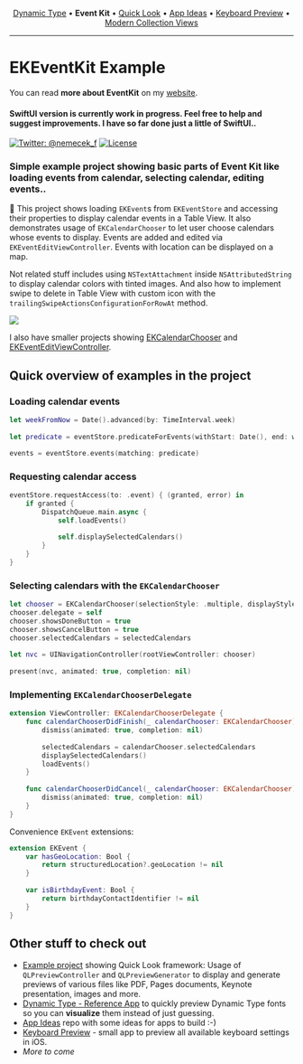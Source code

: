 
<p align="center">
  <a href="https://github.com/nemecek-filip/DynamicType-ReferenceApp">Dynamic Type</a> &bull;
  <b>Event Kit</b> &bull;
  <a href="https://github.com/nemecek-filip/QLPreviewController.Example">Quick Look</a> 	&bull;
  <a href="https://github.com/nemecek-filip/App-ideas">App Ideas</a> &bull;
  <a href="https://github.com/nemecek-filip/KeyboardPreview.iOS">Keyboard Preview</a>
  &bull;
  <a href="https://github.com/nemecek-filip/CompositionalDiffablePlayground.ios">Modern Collection Views</a>
</p>

----

# EKEventKit Example

You can read **more about EventKit** on my [website](https://nemecek.be/blog/series/eventkit).

#### SwiftUI version is currently work in progress. Feel free to help and suggest improvements. I have so far done just a little of SwiftUI..

[![Twitter: @nemecek_f](https://img.shields.io/badge/contact-@nemecek_f-blue.svg?style=flat)](https://twitter.com/nemecek_f)
[![License](https://img.shields.io/badge/license-MIT-green.svg?style=flat)](https://github.com/nemecek-filip/EKEventKit.Example/blob/master/LICENSE)

### Simple example project showing basic parts of Event Kit like loading events from calendar, selecting calendar, editing events..

📅 This project shows loading `EKEvent`s from `EKEventStore` and accessing their properties to display calendar events in a Table View. It also demonstrates usage of `EKCalendarChooser` to let user choose calendars whose events to display. Events are added and edited via `EKEventEditViewController`. Events with location can be displayed on a map.

Not related stuff includes using `NSTextAttachment` inside `NSAttributedString` to display calendar colors with tinted images. And also how to implement swipe to delete in Table View with custom icon with the `trailingSwipeActionsConfigurationForRowAt` method.

![](Images/showcase.png)

I also have smaller projects showing [EKCalendarChooser](https://github.com/nemecek-filip/EKCalendarChooser.Example) and [EKEventEditViewController](https://github.com/nemecek-filip/EKEventEditViewController.Example).

## Quick overview of examples in the project

### Loading calendar events

```swift
let weekFromNow = Date().advanced(by: TimeInterval.week)
        
let predicate = eventStore.predicateForEvents(withStart: Date(), end: weekFromNow, calendars: Array(selectedCalendars))

events = eventStore.events(matching: predicate)
```

### Requesting calendar access

```swift
eventStore.requestAccess(to: .event) { (granted, error) in
    if granted {
        DispatchQueue.main.async {
            self.loadEvents()
            
            self.displaySelectedCalendars()
        }
    }
}
```

### Selecting calendars with the `EKCalendarChooser`

```swift
let chooser = EKCalendarChooser(selectionStyle: .multiple, displayStyle: .allCalendars, entityType: .event, eventStore: eventStore)
chooser.delegate = self
chooser.showsDoneButton = true
chooser.showsCancelButton = true
chooser.selectedCalendars = selectedCalendars
    
let nvc = UINavigationController(rootViewController: chooser)
    
present(nvc, animated: true, completion: nil)
```

### Implementing `EKCalendarChooserDelegate`

```swift
extension ViewController: EKCalendarChooserDelegate {
    func calendarChooserDidFinish(_ calendarChooser: EKCalendarChooser) {
        dismiss(animated: true, completion: nil)
        
        selectedCalendars = calendarChooser.selectedCalendars
        displaySelectedCalendars()
        loadEvents()
    }
    
    func calendarChooserDidCancel(_ calendarChooser: EKCalendarChooser) {
        dismiss(animated: true, completion: nil)
    }
}
```

Convenience `EKEvent` extensions:

```swift
extension EKEvent {
    var hasGeoLocation: Bool {
        return structuredLocation?.geoLocation != nil
    }
    
    var isBirthdayEvent: Bool {
        return birthdayContactIdentifier != nil
    }
}
```

## Other stuff to check out
* [Example project](https://github.com/nemecek-filip/QLPreviewController.Example) showing Quick Look framework: Usage of `QLPreviewController` and `QLPreviewGenerator` to display and generate previews of various files like PDF, Pages documents, Keynote presentation, images and more.
* [Dynamic Type - Reference App](https://github.com/nemecek-filip/DynamicType-ReferenceApp) to quickly preview Dynamic Type fonts so you can **visualize** them instead of just guessing.
* [App Ideas](https://github.com/nemecek-filip/App-ideas) repo with some ideas for apps to build :-)
* [Keyboard Preview](https://github.com/nemecek-filip/KeyboardPreview.iOS) - small app to preview all available keyboard settings in iOS.
* _More to come_